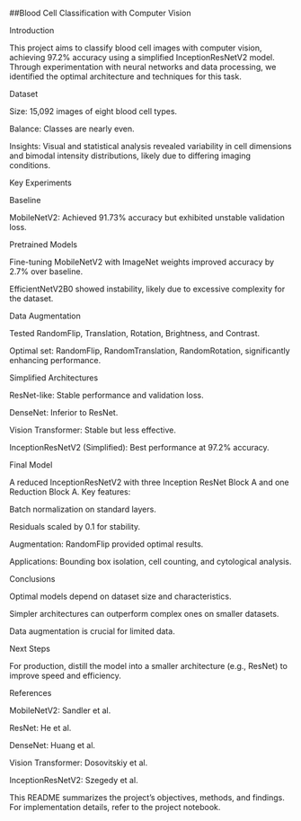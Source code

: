 ##Blood Cell Classification with Computer Vision

Introduction

This project aims to classify blood cell images with computer vision, achieving 97.2% accuracy using a simplified InceptionResNetV2 model. Through experimentation with neural networks and data processing, we identified the optimal architecture and techniques for this task.

Dataset

Size: 15,092 images of eight blood cell types.

Balance: Classes are nearly even.

Insights: Visual and statistical analysis revealed variability in cell dimensions and bimodal intensity distributions, likely due to differing imaging conditions.

Key Experiments

Baseline

MobileNetV2: Achieved 91.73% accuracy but exhibited unstable validation loss.

Pretrained Models

Fine-tuning MobileNetV2 with ImageNet weights improved accuracy by 2.7% over baseline.

EfficientNetV2B0 showed instability, likely due to excessive complexity for the dataset.

Data Augmentation

Tested RandomFlip, Translation, Rotation, Brightness, and Contrast.

Optimal set: RandomFlip, RandomTranslation, RandomRotation, significantly enhancing performance.

Simplified Architectures

ResNet-like: Stable performance and validation loss.

DenseNet: Inferior to ResNet.

Vision Transformer: Stable but less effective.

InceptionResNetV2 (Simplified): Best performance at 97.2% accuracy.

Final Model

A reduced InceptionResNetV2 with three Inception ResNet Block A and one Reduction Block A. Key features:

Batch normalization on standard layers.

Residuals scaled by 0.1 for stability.

Augmentation: RandomFlip provided optimal results.

Applications: Bounding box isolation, cell counting, and cytological analysis.

Conclusions

Optimal models depend on dataset size and characteristics.

Simpler architectures can outperform complex ones on smaller datasets.

Data augmentation is crucial for limited data.

Next Steps

For production, distill the model into a smaller architecture (e.g., ResNet) to improve speed and efficiency.

References

MobileNetV2: Sandler et al.

ResNet: He et al.

DenseNet: Huang et al.

Vision Transformer: Dosovitskiy et al.

InceptionResNetV2: Szegedy et al.

This README summarizes the project’s objectives, methods, and findings. For implementation details, refer to the project notebook.
